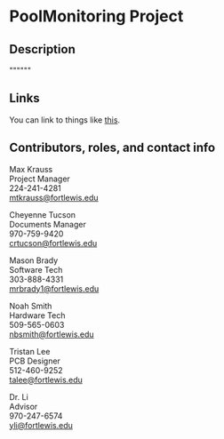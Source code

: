 # PoolMonitoring Project

## Description
""""""

## Links
You can link to things like [this](https://docs.github.com/en/get-started/writing-on-github/getting-started-with-writing-and-formatting-on-github/basic-writing-and-formatting-syntax).

## Contributors, roles, and contact info

Max Krauss  
    Project Manager  
    224-241-4281  
    mtkrauss@fortlewis.edu


Cheyenne Tucson  
    Documents Manager  
    970-759-9420  
    crtucson@fortlewis.edu


Mason Brady  
    Software Tech  
    303-888-4331  
    mrbrady1@fortlewis.edu


Noah Smith  
    Hardware Tech  
    509-565-0603  
    nbsmith@fortlewis.edu


Tristan Lee  
    PCB Designer  
    512-460-9252  
    talee@fortlewis.edu


Dr. Li  
    Advisor  
    970-247-6574  
    yli@fortlewis.edu


